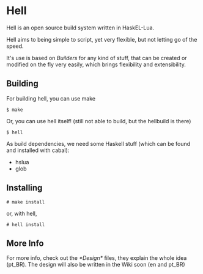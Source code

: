 Hell
====

Hell is an open source build system written in HaskEL-Lua.

Hell aims to being simple to script, yet very flexible,
but not letting go of the speed.

It's use is based on _Builders_ for any kind of stuff, that can be created or
modified on the fly very easily, which brings flexibility and extensibility.

Building
--------

For building hell, you can use make

    $ make

Or, you can use hell itself! (still not able to build, but the hellbuild is there)

    $ hell

As build dependencies, we need some Haskell stuff (which can be found and
installed with cabal):
- hslua
- glob
<!--- fgl-->

Installing
----------

    # make install

or, with hell,

    # hell install

More Info
---------

For more info, check out the _\*Design\*_ files, they explain the whole idea (pt\_BR).
The design will also be written in the Wiki soon (en and pt\_BR)
